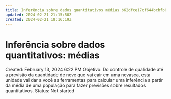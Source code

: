 ```yaml
---
title: Inferência sobre dados quantitativos médias b62dfce17cf644bcbfb83db44676ffa1
updated: 2024-02-21 21:15:50Z
created: 2024-02-21 18:16:19Z
---
```


# Inferência sobre dados quantitativos: médias

Created: February 13, 2024 6:22 PM
Objetivo: Do controle de qualidade até a previsão da quantidade de neve que vai cair em uma nevasca, esta unidade vai dar a você as ferramentas para calcular uma inferência a partir da média de uma população para fazer previsões sobre resultados quantitativos.
Status: Not started